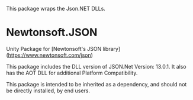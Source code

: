 This package wraps the Json.NET DLLs.

# Newtonsoft.JSON
Unity Package for [Newtonsoft's JSON library] (https://www.newtonsoft.com/json)

This package includes the DLL version of JSON.Net Version: 13.0.1. It also has the AOT DLL for additional Platform Compatibility.

This package is intended to be inherited as a dependency, and should not be directly installed, by end users.
